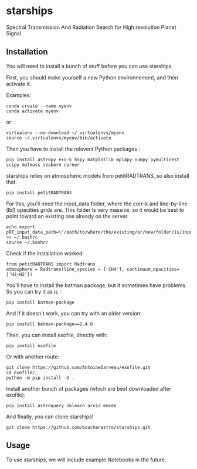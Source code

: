 # starships
Spectral Transmission And Radiation Search for High resolutIon Planet Signal

## Installation

You will need to install a bunch of stuff before you can use starships.

First, you should make yourself a new Python environnement, and then activate it.

Examples:
```
conda create --name myenv
conda activate myenv 
```
or
```
virtualenv --no-download ~/.virtualenvs/myenv
source ~/.virtualenvs/myenv/bin/activate
```

Then you have to install the relevent Python packages :

`pip install astropy exo-k h5py matplotlib mpi4py numpy pymultinest scipy molmass seaborn corner`

starships relies on atmospheric models from petitRADTRANS, so also install that.

`pip install petitRADTRANS`

For this, you'll need the input_data folder, where the corr-k and line-by-line (lbl) opacities grids are. This folder is very massive, so it would be best to point toward an existing one already on the server.

```
echo export pRT_input_data_path=\"/path/to/where/the/existing/or/new/folder/is/input_data\" >> ~/.bashrc
source ~/.bashrc
```

Check if the installation worked:

```
from petitRADTRANS import Radtrans
atmosphere = Radtrans(line_species = ['CH4'], continuum_opacities=['H2-H2'])
```

You'll have to install the batman package, but it sometimes have problems. So you can try it as is :

`pip install batman-package`

And if it doesn't work, you can try with an older version:

`pip install batman-package==2.4.8`


Then, you can install exofile, directly with:

`pip install exofile`

Or with another route:

```
git clone https://github.com/AntoineDarveau/exofile.git
cd exofile/
python -m pip install -U .
```

Install another bunch of packages (which are best downloaded after exofile):

`pip install astroquery sklearn arviz emcee`

And finally, you can clone starships! 

`git clone https://github.com/boucherastro/starships.git`


## Usage 

To use starships, we will include example Notebooks in the future. 

